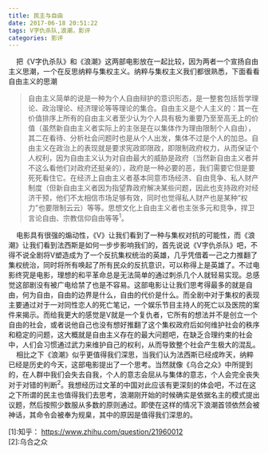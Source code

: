 ```yaml
---
title: 民主与自由
date: 2017-06-18 20:51:22
tags: V字仇杀队,浪潮，影评
categories: 影评
---
```

&nbsp;&nbsp;&nbsp;&nbsp;把《V字仇杀队》和《浪潮》这两部电影放在一起比较，因为两者一个宣扬自由主义思潮，一个在反思纳粹与集权主义。纳粹与集权主义我们都很熟悉，下面看看自由主义的思潮
>自由主义简单的说是一种为个人自由辩护的意识形态，是一整套包括哲学理论、政治理论、经济理论等等理论的集合。自由主义是个人主义的：其一在价值排序上所有的自由主义者至少认为个人具有极为重要乃至至高无上的价值（虽然新自由主义者实际上的主张是在以集体作为理由限制个人自由），其二在看待、分析社会问题时也是从个人出发，集体不过是个人的加总。自由主义在政治上的表现就是要求宪政即限政，即限制政府权力，从而保证个人权利，因为自由主义认为对自由最大的威胁是政府（当然新自由主义者并不这么看他们对政府还挺亲的），政府是一种必要的恶，我们需要它但是要死死看住它。在经济上自由主义者基本同意市场经济、自由竞争、私人财产制度（但新自由主义者因为指望靠政府解决某些问题，因此也支持政府对经济干预，他们不太相信市场足够有效，同时也觉得私人财产也是某种“权力”也要限制云云）等等。思想文化上自由主义者也主张多元和竞争，捍卫言论自由、宗教信仰自由等等<sup>1</sup>。

&nbsp;&nbsp;&nbsp;&nbsp;电影具有很强的煽动性，《V》让我们看到了一种与集权对抗的可能性，而《浪潮》让我们看到法西斯是如何一步步影响我们的，首先说说《V字仇杀队》吧，不得不说全剧将V塑造成为了一个反抗集权统治的英雄，几乎凭借着一己之力推翻了集权统治，同时将所有唤起了所有民众的反抗意识，可以称得上是英雄了。不过电影终究是电影，理想的和平革命总是无法简单的通过刺杀几个人就轻易实现。总感觉这部剧没有被广电给禁了也是不容易。这部电影让让我们思考得最多的就是自由，何为自由，自由的边界是什么，自由的代价是什么。而全剧中对于集权的表现主要通过对于一对同性恋人的死亡笔记，一个娱乐节目主持人的死亡以及医院的案件来揭示。而给我更大的感觉是V就是一个复仇者，它所有的想法并不是创立一个自由的社会，或者说他自己也没有想好推翻了这个集权政府后如何维护社会的秩序和稳定的问题，这大概就是自由主义存在的最大问题吧，在缺乏合理约束的社会中，人们会习惯通过武力来维护自己的权利，从而导致整个社会产生极大的混乱。  
&nbsp;&nbsp;&nbsp;&nbsp;相比之下《浪潮》似乎更值得我们深思，当我们认为法西斯已经成昨天，纳粹已经是历史的今天，这部电影提出了一个思考。当然就像《乌合之众》中所提到的，在人群中我们会失去自我，个人的意志会屈从与集体的意志，个人会完全丧失对于对错的判断<sup>2</sup>。我想经历过文革的中国对此应该有更深刻的体会吧，不过在这之下所谓的民主也值得我们去思考，浪潮刚开始的时候确实是依据名主的模式提出议题，然后按照少数服从多数的原则通过。即使在这样的情况下浪潮首领依然会被神话，其命令会被奉为规臬，其中的原因是值得我们深思的。

[1]:知乎： https://www.zhihu.com/question/21960012  
[2]:乌合之众
